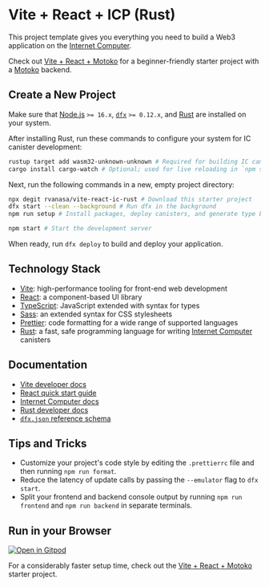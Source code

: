 # Vite + React + ICP (Rust)

This project template gives you everything you need to build a Web3 application on the [Internet Computer](https://internetcomputer.org/).

Check out [Vite + React + Motoko](https://github.com/rvanasa/vite-react-motoko) for a beginner-friendly starter project with a [Motoko](https://internetcomputer.org/docs/current/motoko/main/motoko) backend. 

## Create a New Project

Make sure that [Node.js](https://nodejs.org/en/) `>= 16.x`, [`dfx`](https://internetcomputer.org/docs/current/developer-docs/build/install-upgrade-remove) `>= 0.12.x`, and [Rust](https://www.rust-lang.org/tools/install) are installed on your system.

After installing Rust, run these commands to configure your system for IC canister development:

```sh
rustup target add wasm32-unknown-unknown # Required for building IC canisters
cargo install cargo-watch # Optional; used for live reloading in `npm start`
```

Next, run the following commands in a new, empty project directory:

```sh
npx degit rvanasa/vite-react-ic-rust # Download this starter project
dfx start --clean --background # Run dfx in the background
npm run setup # Install packages, deploy canisters, and generate type bindings

npm start # Start the development server
```

When ready, run `dfx deploy` to build and deploy your application.

## Technology Stack

- [Vite](https://vitejs.dev/): high-performance tooling for front-end web development
- [React](https://reactjs.org/): a component-based UI library
- [TypeScript](https://www.typescriptlang.org/): JavaScript extended with syntax for types
- [Sass](https://sass-lang.com/): an extended syntax for CSS stylesheets
- [Prettier](https://prettier.io/): code formatting for a wide range of supported languages
- [Rust](https://www.rust-lang.org/): a fast, safe programming language for writing [Internet Computer](https://internetcomputer.org/) canisters

## Documentation

- [Vite developer docs](https://vitejs.dev/guide/)
- [React quick start guide](https://beta.reactjs.org/learn)
- [Internet Computer docs](https://internetcomputer.org/docs/current/developer-docs/ic-overview)
- [Rust developer docs](https://rustc-dev-guide.rust-lang.org/)
- [`dfx.json` reference schema](https://internetcomputer.org/docs/current/references/dfx-json-reference/)

## Tips and Tricks

- Customize your project's code style by editing the `.prettierrc` file and then running `npm run format`.
- Reduce the latency of update calls by passing the `--emulator` flag to `dfx start`.
- Split your frontend and backend console output by running `npm run frontend` and `npm run backend` in separate terminals.

## Run in your Browser

[![Open in Gitpod](https://gitpod.io/button/open-in-gitpod.svg)](https://gitpod.io/#https://github.com/rvanasa/vite-react-ic-rust)

For a considerably faster setup time, check out the [Vite + React + Motoko](https://internetcomputer.org/docs/current/motoko/main/motoko) starter project.
